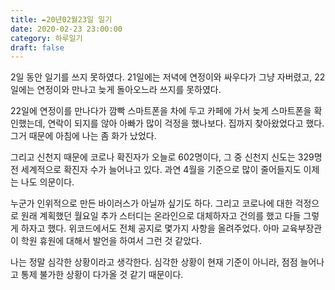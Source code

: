 ```yaml
---
title: ✒️20년02월23일 일기
date: 2020-02-23 23:00:00
category: 하루일기
draft: false
---
```






2일 동안 일기를 쓰지 못하였다. 21일에는 저녁에 연정이와 싸우다가 그냥 자버렸고, 22일에는 연정이와 만나고 늦게 돌아오느라 쓰지를 못하였다.

22일에 연정이를 만나다가 깜빡 스마트폰을 차에 두고 카페에 가서 늦게 스마트폰을 확인했는데, 연락이 되지를 않아 아빠가 많이 걱정을 했나보다. 집까지 찾아왔었다고 했다. 그거 때문에 아침에 나는 좀 화가 났었다. 

그리고 신천지 때문에 코로나 확진자가 오늘로 602명이다, 그 중 신천지 신도는 329명 전 세계적으로 확진자 수가 늘어나고 있다. 과연 4월을 기준으로 많이 줄어들지도 이제는 나도 의문이다.

누군가 인위적으로 만든 바이러스가 아닐까 싶기도 하다. 그리고 코로나에 대한 걱정으로 원래 계획했던 월요일 추가 스터디는 온라인으로 대체하자고 건의를 했고 다들 그렇게 하자고 했다. 위코드에서도 전체 공지로 몇가지 사항을 올려주었다. 아마 교육부장관이 학원 휴원에 대해서 발언을 하여서 그런 것 같았다.

나는 정말 심각한 상황이라고 생각한다. 심각한 상황이 현재 기준이 아니라, 점점 늘어나고 통제 불가한 상황이 다가올 것 같기 때문이다.
